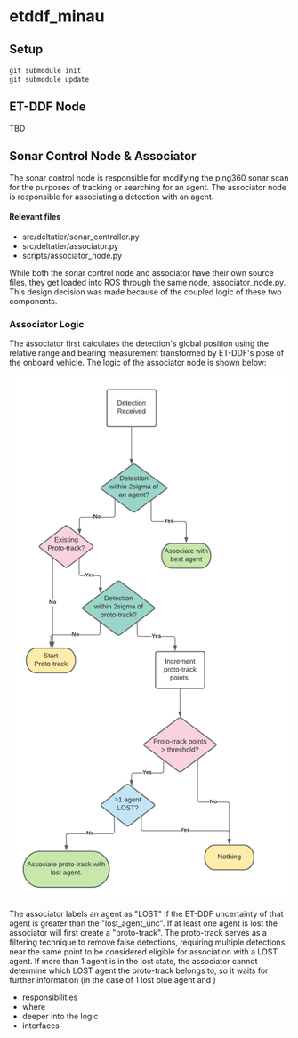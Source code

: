 # etddf_minau

## Setup
```
git submodule init
git submodule update
```

## ET-DDF Node
TBD

## Sonar Control Node & Associator
The sonar control node is responsible for modifying the ping360 sonar scan for the purposes of tracking or searching for an agent. The associator node is responsible for associating a detection with an agent. 

#### Relevant files
* src/deltatier/sonar_controller.py
* src/deltatier/associator.py
* scripts/associator_node.py


While both the sonar control node and associator have their own source files, they get loaded into ROS through the same node, associator_node.py. This design decision was made because of the coupled logic of these two components.

### Associator Logic
The associator first calculates the detection's global position using the relative range and bearing measurement transformed by ET-DDF's pose of the onboard vehicle. The logic of the associator node is shown below:

![alt text](https://github.com/COHRINT/etddf_minau/blob/master/AssociatorLogic.png?raw=true)

The associator labels an agent as "LOST" if the ET-DDF uncertainty of that agent is greater than the "lost_agent_unc". If at least one agent is lost the associator will first create a "proto-track". The proto-track serves as a filtering technique to remove false detections, requiring multiple detections near the same point to be considered eligible for association with a LOST agent. If more than 1 agent is in the lost state, the associator cannot determine which LOST agent the proto-track belongs to, so it waits for further information (in the case of 1 lost blue agent and )

- responsibilities
- where
- deeper into the logic
- interfaces
